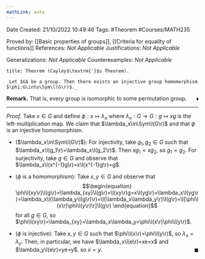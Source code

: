 ```yaml
---
mathLink: auto
---
```


<div class="topSpace"></div>

Date Created: 21/10/2022 10:49:46
Tags: #Theorem #Courses/MATH235

Proved by: [[Basic properties of groups]], [[Criteria for equality of functions]]
References: _Not Applicable_
Justifications: _Not Applicable_

Generalizations: _Not Applicable_
Counterexamples: _Not Applicable_

``` ad-Theorem
title: Theorem (Cayley$\textrm{'}$s Theorem).

_Let $G$ be a group. Then there exists an injective group homomorphism $\phi:G\into\Sym\l(G\r)$._

```

**Remark.** That is, every group is isomorphic to some permutation group.<span style="float:right;">$\blacklozenge$</span>

---

_Proof_. Take $x\in G$ and define $\phi:x\mapsto\lambda_x$ where $\lambda_x:G\to G:g\mapsto xg$ is the left-multiplication map. We claim that $\lambda_x\in\Sym\l(G\r)$ and that $\phi$ is an injective homomorphism.
* ($\lambda_x\in\Sym\l(G\r)$): For injectivity, take $g_1,g_2\in G$ such that $\lambda_x\l(g_1\r)=\lambda_x\l(g_2\r)$. Then $xg_1=xg_2$, so $g_1=g_2$. For surjectivity, take $g\in G$ and observe that $\lambda_x\l(x^{-1}g\r)=x\l(x^{-1}g\r)=g$.

* ($\phi$ is a homomorphism): Take $x,y\in G$ and observe that
$$\begin{equation}
    \phi\l(xy\r)\l(g\r)=\lambda_{xy}\l(g\r)=\l(xy\r)g=x\l(yg\r)=\lambda_x\l(yg\r)=\lambda_x\l(\lambda_y\l(g\r)\r)=\l(\lambda_x\lambda_y\r)\l(g\r)=\l[\phi\l(x\r)\phi\l(y\r)\r]\l(g\r)
\end{equation}$$
for all $g\in G$, so $\phi\l(xy\r)=\lambda_{xy}=\lambda_x\lambda_y=\phi\l(x\r)\phi\l(y\r)$.
* ($\phi$ is injective): Take $x,y\in G$ such that $\phi\l(x\r)=\phi\l(y\r)$, so $\lambda_x=\lambda_y$. Then, in particular, we have $\lambda_x\l(e\r)=xe=x$ and $\lambda_y\l(e\r)=ye=y$, so $x=y$.<span style="float:right;">$\blacksquare$</span>
